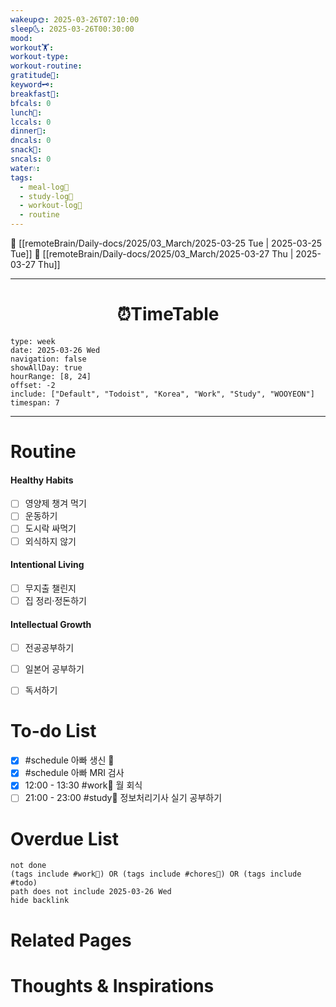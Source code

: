 ```yaml
---
wakeup🌞: 2025-03-26T07:10:00
sleep🌜: 2025-03-26T00:30:00
mood: 
workout🏋️: 
workout-type: 
workout-routine: 
gratitude🙏: 
keyword🗝️: 
breakfast🍳: 
bfcals: 0
lunch🍚: 
lccals: 0
dinner🥗: 
dncals: 0
snack🍬: 
sncals: 0
water💧: 
tags:
  - meal-log📝
  - study-log📓
  - workout-log💪
  - routine
---
```


🔺 [[remoteBrain/Daily-docs/2025/03_March/2025-03-25 Tue | 2025-03-25 Tue]]
🔻 [[remoteBrain/Daily-docs/2025/03_March/2025-03-27 Thu | 2025-03-27 Thu]]
___
<h1> <center>⏰TimeTable </center> </h1>

```gEvent
type: week
date: 2025-03-26 Wed
navigation: false
showAllDay: true
hourRange: [8, 24]
offset: -2
include: ["Default", "Todoist", "Korea", "Work", "Study", "WOOYEON"]
timespan: 7
```

--- 


# Routine 

####  Healthy Habits
- [ ] 영양제 챙겨 먹기
- [ ] 운동하기
- [ ] 도시락 싸먹기 
- [ ] 외식하지 않기 

####  Intentional Living 
- [ ] 무지출 챌린지 
- [ ] 집 정리·정돈하기

#### Intellectual Growth
- [ ] 전공공부하기
- [ ] 일본어 공부하기
- [ ] 독서하기



# To-do List

- [x] #schedule 아빠 생신 🍰
- [x] #schedule 아빠 MRI 검사
- [x] 12:00 - 13:30 #work💼 월 회식
- [ ] 21:00 - 23:00 #study📓 정보처리기사 실기 공부하기

# Overdue List
```tasks
not done
(tags include #work💼) OR (tags include #chores🧺) OR (tags include #todo)
path does not include 2025-03-26 Wed
hide backlink
```

# Related Pages



# Thoughts & Inspirations

